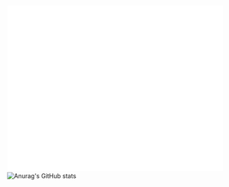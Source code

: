 ![Metrics](/github-metrics.svg)
![Anurag's GitHub stats](https://github-readme-stats.vercel.app/api?username=teramotl&show_icons=true&theme=tokyonight)

